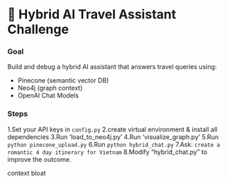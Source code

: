 # 🧠 Hybrid AI Travel Assistant Challenge

### Goal
Build and debug a hybrid AI assistant that answers travel queries using:
- Pinecone (semantic vector DB)
- Neo4j (graph context)
- OpenAI Chat Models

### Steps
1.Set your API keys in `config.py`
2.create virtual environment & install all dependencies
3.Run ‘load_to_neo4j.py’
4.Run ‘visualize_graph.py’
5.Run `python pinecone_upload.py`
6.Run `python hybrid_chat.py`
7.Ask: `create a romantic 4 day itinerary for Vietnam`
8.Modify “hybrid_chat.py” to improve the outcome.

context bloat